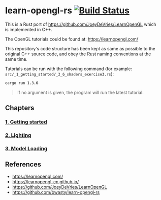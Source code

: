 # learn-opengl-rs [![Build Status](https://github.com/TommyLau/learn-opengl-rs/actions/workflows/ci.yml/badge.svg?branch=master)](https://github.com/TommyLau/learn-opengl-rs/actions/workflows/ci.yml)

This is a Rust port of https://github.com/JoeyDeVries/LearnOpenGL which is implemented in C++.

The OpenGL tutorials could be found at: https://learnopengl.com/

This repository's code structure has been kept as same as possible to the original C++ source code, and obey the Rust naming conventions at the same time.

Tutorials can be run with the following command (for example: `src/_1_getting_started/_3_6_shaders_exercise3.rs`):

```bash
cargo run 1.3.6
```

> If no argument is given, the program will run the latest tutorial.

## Chapters

### [1. Getting started](src/_1_getting_started)
### [2. Lighting](src/_2_lighting)
### [3. Model Loading](src/_3_model_loading)

## References

- https://learnopengl.com/
- https://learnopengl-cn.github.io/
- https://github.com/JoeyDeVries/LearnOpenGL
- https://github.com/bwasty/learn-opengl-rs
